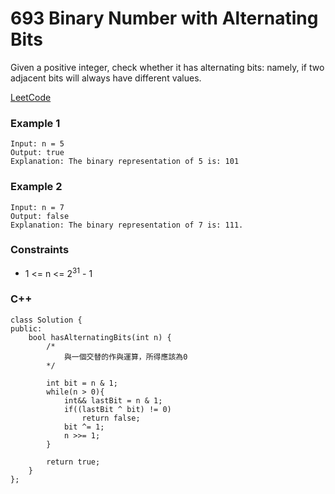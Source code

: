 # 693 Binary Number with Alternating Bits

Given a positive integer, check whether it has alternating bits: namely, if two adjacent bits will always have different values.


[LeetCode](https://leetcode.cn/problems/binary-number-with-alternating-bits/)


### Example 1

```
Input: n = 5
Output: true
Explanation: The binary representation of 5 is: 101
```

### Example 2

```
Input: n = 7
Output: false
Explanation: The binary representation of 7 is: 111.
```


### Constraints

* 1 <= n <= 2<sup>31</sup> - 1

### C++ 

```
class Solution {
public:
    bool hasAlternatingBits(int n) {
        /*
            與一個交替的作與運算，所得應該為0
        */

        int bit = n & 1;
        while(n > 0){
            int&& lastBit = n & 1;
            if((lastBit ^ bit) != 0)
                return false;
            bit ^= 1;
            n >>= 1;
        }

        return true;
    }
};
```